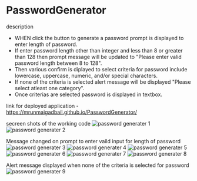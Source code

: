 # PasswordGenerator
description
- WHEN click the button to generate a password prompt is displayed to enter length of password.
- If enter password length other than integer and less than 8 or greater than 128 then prompt message will be updated to "Please enter valid password length between 8 to 128".
- Then various confirm is diplayed to select criteria for password include lowercase, uppercase, numeric, and/or special characters.
- If none of the criteria is selected alert message will be displayed "Please select atleast one category".
- Once criterias are selected password is displayed in textbox.

link for deployed application - https://mrunmaigadbail.github.io/PasswordGenerator/

secreen shots of the working code
![password generater 1](https://github.com/mrunmaigadbail/PasswordGenerator/assets/141286475/546c2b40-f823-4d24-8bef-54605aa578ac)
![password generater 2](https://github.com/mrunmaigadbail/PasswordGenerator/assets/141286475/f5e56881-ad65-4424-95f6-74861f678644)


Message changed on prompt to enter vaild input for length of password
![password generater 3](https://github.com/mrunmaigadbail/PasswordGenerator/assets/141286475/65376822-752c-4dd8-9ff3-8f5d2e87d879)
![password generater 4](https://github.com/mrunmaigadbail/PasswordGenerator/assets/141286475/f41b7592-b7c6-469f-9473-b2026205f64c)
![password generater 5](https://github.com/mrunmaigadbail/PasswordGenerator/assets/141286475/1c43090e-98d8-4cb9-bf4f-0c8f5d4066a2)
![password generater 6](https://github.com/mrunmaigadbail/PasswordGenerator/assets/141286475/55b5253b-abea-4b96-8d04-fbb075a25942)
![password generater 7](https://github.com/mrunmaigadbail/PasswordGenerator/assets/141286475/16434ffb-e9d1-4356-b329-584cae0ad1b4)
![password generater 8](https://github.com/mrunmaigadbail/PasswordGenerator/assets/141286475/17cb2575-5be1-4537-b462-025fa67d3c4a)


Alert message displayed when none of the criteria is selected for password
![password generater 9](https://github.com/mrunmaigadbail/PasswordGenerator/assets/141286475/c3dfb197-77f9-4442-8678-a873f427281e)






